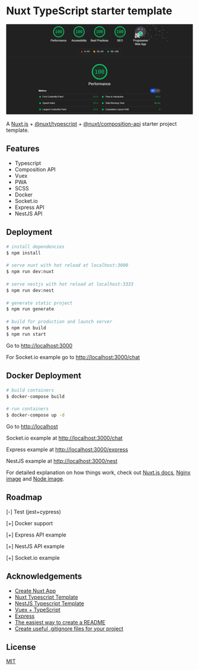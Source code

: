 # Nuxt TypeScript starter template

![Lighthouse](./static/Lighthouse.png)

A [Nuxt.js](https://github.com/nuxt/nuxt.js) + [@nuxt/typescript](https://github.com/nuxt/typescript) + [@nuxt/composition-api](https://github.com/nuxt-community/composition-api) starter project template.

## Features

- Typescript
- Composition API
- Vuex
- PWA
- SCSS
- Docker
- Socket.io
- Express API
- NestJS API

## Deployment

```bash
# install dependencies
$ npm install

# serve nuxt with hot reload at localhost:3000
$ npm run dev:nuxt

# serve nestjs with hot reload at localhost:3333
$ npm run dev:nest

# generate static project
$ npm run generate

# build for production and launch server
$ npm run build
$ npm run start

```

Go to [http://localhost:3000](http://localhost:3000)

For Socket.io example go to [http://localhost:3000/chat](http://localhost:3000/chat)

## Docker Deployment

```bash
# build containers
$ docker-compose build

# run containers
$ docker-compose up -d
```

Go to [http://localhost](http://localhost)

Socket.io example at [http://localhost:3000/chat](http://localhost:3000/chat)

Express example at [http://localhost:3000/express](http://localhost:3000/express)

NestJS example at [http://localhost:3000/nest](http://localhost:3000/nest)

For detailed explanation on how things work, check out [Nuxt.js docs](https://nuxtjs.org), [Nginx image](https://hub.docker.com/_/nginx) and [Node image](https://hub.docker.com/_/node).

## Roadmap

[-] Test (jest+cypress)

[+] Docker support

[+] Express API example

[+] NestJS API example

[+] Socket.io example

## Acknowledgements

- [Create Nuxt App](https://github.com/nuxt/create-nuxt-app)
- [Nuxt Typescript Template](https://github.com/nuxt-community/typescript-template)
- [NestJS Typescript Template](https://github.com/nestjs/typescript-starter)
- [Vuex + TypeScript](https://dev.to/3vilarthas/vuex-typescript-m4j)
- [Express](https://expressjs.com/)
- [The easiest way to create a README](https://readme.so/editor)
- [Create useful .gitignore files for your project](https://www.toptal.com/developers/gitignore)

## License

[MIT](https://choosealicense.com/licenses/mit/)
